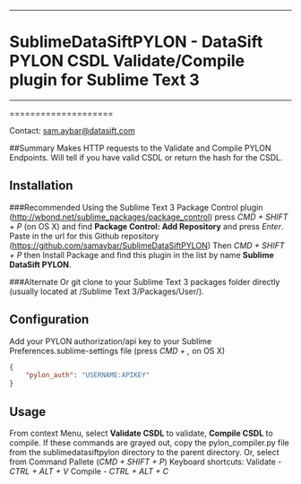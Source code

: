 ***
# SublimeDataSiftPYLON - DataSift PYLON CSDL Validate/Compile plugin for Sublime Text 3
***
====================

Contact: [sam.aybar@datasift.com](mailto:sam.aybar@datasift.com)

##Summary
Makes HTTP requests to the Validate and Compile PYLON Endpoints. Will tell if you have valid CSDL or return the hash for the CSDL.

## Installation
###Recommended
Using the Sublime Text 3 Package Control plugin (http://wbond.net/sublime_packages/package_control)
press *CMD + SHIFT + P* (on OS X) and find **Package Control: Add Repository** and press *Enter*. Paste in the url for this Github repository (https://github.com/samaybar/SublimeDataSiftPYLON) Then *CMD + SHIFT + P* then Install Package and find this plugin in the list by name **Sublime DataSift PYLON**.

###Alternate
Or git clone to your Sublime Text 3 packages folder directly (usually located at /Sublime Text 3/Packages/User/).

## Configuration
Add your PYLON authorization/api key to your Sublime Preferences.sublime-settings file (press *CMD + ,* on OS X)
```json
{
    "pylon_auth": "USERNAME:APIKEY"
}
```
## Usage
From context Menu, select **Validate CSDL** to validate, **Compile CSDL** to compile. If these commands are grayed out, copy the pylon_compiler.py file from the sublimedatasiftpylon directory to the parent directory.
Or, select from Command Pallete (*CMD + SHIFT + P*)
Keyboard shortcuts:
Validate - *CTRL + ALT + V*
Compile - *CTRL + ALT + C*